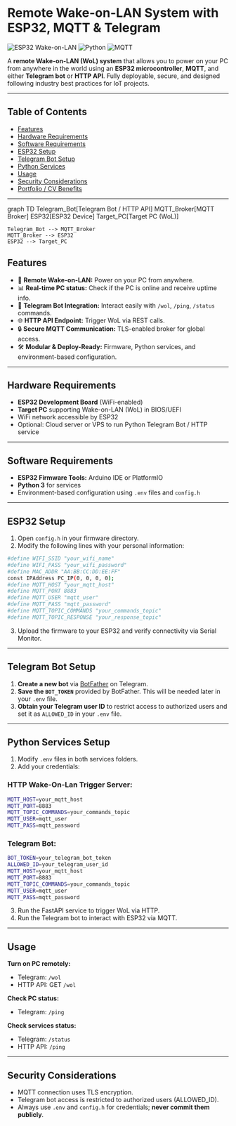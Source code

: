 # Remote Wake-on-LAN System with ESP32, MQTT & Telegram

![ESP32 Wake-on-LAN](https://img.shields.io/badge/ESP32-WoL-blue) ![Python](https://img.shields.io/badge/Python-FastAPI-green) ![MQTT](https://img.shields.io/badge/MQTT-Secure-orange)

A **remote Wake-on-LAN (WoL) system** that allows you to power on your PC from anywhere in the world using an **ESP32 microcontroller**, **MQTT**, and either **Telegram bot** or **HTTP API**. Fully deployable, secure, and designed following industry best practices for IoT projects.

---

## Table of Contents

- [Features](#features)  
- [Hardware Requirements](#hardware-requirements)  
- [Software Requirements](#software-requirements)  
- [ESP32 Setup](#esp32-setup)  
- [Telegram Bot Setup](#telegram-bot)  
- [Python Services](#python-services)  
- [Usage](#usage)  
- [Security Considerations](#security-considerations)  
- [Portfolio / CV Benefits](#portfolio--cv-benefits)

---

graph TD
    Telegram_Bot[Telegram Bot / HTTP API]
    MQTT_Broker[MQTT Broker]
    ESP32[ESP32 Device]
    Target_PC[Target PC (WoL)]

    Telegram_Bot --> MQTT_Broker
    MQTT_Broker --> ESP32
    ESP32 --> Target_PC


## Features

- 🔌 **Remote Wake-on-LAN:** Power on your PC from anywhere.  
- 📊 **Real-time PC status:** Check if the PC is online and receive uptime info.  
- 💬 **Telegram Bot Integration:** Interact easily with `/wol`, `/ping`, `/status` commands.  
- 🌐 **HTTP API Endpoint:** Trigger WoL via REST calls.  
- 🔒 **Secure MQTT Communication:** TLS-enabled broker for global access.  
- 🛠 **Modular & Deploy-Ready:** Firmware, Python services, and environment-based configuration.

---

## Hardware Requirements

- **ESP32 Development Board** (WiFi-enabled)  
- **Target PC** supporting Wake-on-LAN (WoL) in BIOS/UEFI  
- WiFi network accessible by ESP32  
- Optional: Cloud server or VPS to run Python Telegram Bot / HTTP service

---

## Software Requirements

- **ESP32 Firmware Tools:** Arduino IDE or PlatformIO  
- **Python 3** for services  
- Environment-based configuration using `.env` files and `config.h`

---

## ESP32 Setup

1. Open `config.h` in your firmware directory.  
2. Modify the following lines with your personal information:

```bash
#define WIFI_SSID "your_wifi_name"
#define WIFI_PASS "your_wifi_password"
#define MAC_ADDR "AA:BB:CC:DD:EE:FF"
const IPAddress PC_IP(0, 0, 0, 0);
#define MQTT_HOST "your_mqtt_host"
#define MQTT_PORT 8883
#define MQTT_USER "mqtt_user"
#define MQTT_PASS "mqtt_password"
#define MQTT_TOPIC_COMMANDS "your_commands_topic"
#define MQTT_TOPIC_RESPONSE "your_response_topic"
```

3. Upload the firmware to your ESP32 and verify connectivity via Serial Monitor.

---

## Telegram Bot Setup

1. **Create a new bot** via [BotFather](https://t.me/BotFather) on Telegram.  
2. **Save the `BOT_TOKEN`** provided by BotFather. This will be needed later in your `.env` file.  
3. **Obtain your Telegram user ID** to restrict access to authorized users and set it as `ALLOWED_ID` in your `.env` file.

---

## Python Services Setup

1. Modify `.env` files in both services folders.
2. Add your credentials:

### HTTP Wake-On-Lan Trigger Server:
```bash
MQTT_HOST=your_mqtt_host
MQTT_PORT=8883
MQTT_TOPIC_COMMANDS=your_commands_topic
MQTT_USER=mqtt_user
MQTT_PASS=mqtt_password
```

### Telegram Bot:
```bash
BOT_TOKEN=your_telegram_bot_token
ALLOWED_ID=your_telegram_user_id
MQTT_HOST=your_mqtt_host
MQTT_PORT=8883
MQTT_TOPIC_COMMANDS=your_commands_topic
MQTT_USER=mqtt_user
MQTT_PASS=mqtt_password
```

3. Run the FastAPI service to trigger WoL via HTTP.  
4. Run the Telegram bot to interact with ESP32 via MQTT.  

---

## Usage

**Turn on PC remotely:**

- Telegram: `/wol`  
- HTTP API: GET `/wol`  

**Check PC status:**

- Telegram: `/ping`

**Check services status:**

- Telegram: `/status`  
- HTTP API: `/ping`  

---

## Security Considerations

- MQTT connection uses TLS encryption.  
- Telegram bot access is restricted to authorized users (ALLOWED_ID).  
- Always use `.env` and `config.h` for credentials; **never commit them publicly**.
